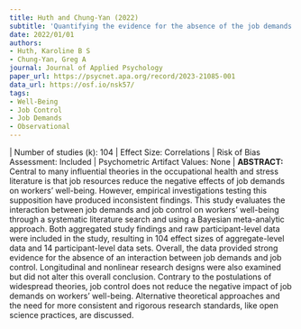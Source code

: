 ```yaml
---
title: Huth and Chung-Yan (2022)
subtitle: 'Quantifying the evidence for the absence of the job demands and job control interaction on workers' well-being: A Bayesian meta-analysis'
date: 2022/01/01
authors:
- Huth, Karoline B S 
- Chung-Yan, Greg A
journal: Journal of Applied Psychology
paper_url: https://psycnet.apa.org/record/2023-21085-001
data_url: https://osf.io/nsk57/
tags:
- Well-Being
- Job Control
- Job Demands
- Observational
---
```

| Number of studies (k): 104 | Effect Size: Correlations | Risk of Bias Assessment: Included | Psychometric Artifact Values: None | **ABSTRACT:** Central to many influential theories in the occupational health and stress literature is that job resources reduce the negative effects of job demands on workers’ well-being. However, empirical investigations testing this supposition have produced inconsistent findings. This study evaluates the interaction between job demands and job control on workers’ well-being through a systematic literature search and using a Bayesian meta-analytic approach. Both aggregated study findings and raw participant-level data were included in the study, resulting in 104 effect sizes of aggregate-level data and 14 participant-level data sets. Overall, the data provided strong evidence for the absence of an interaction between job demands and job control. Longitudinal and nonlinear research designs were also examined but did not alter this overall conclusion. Contrary to the postulations of widespread theories, job control does not reduce the negative impact of job demands on workers’ well-being. Alternative theoretical approaches and the need for more consistent and rigorous research standards, like open science practices, are discussed.
